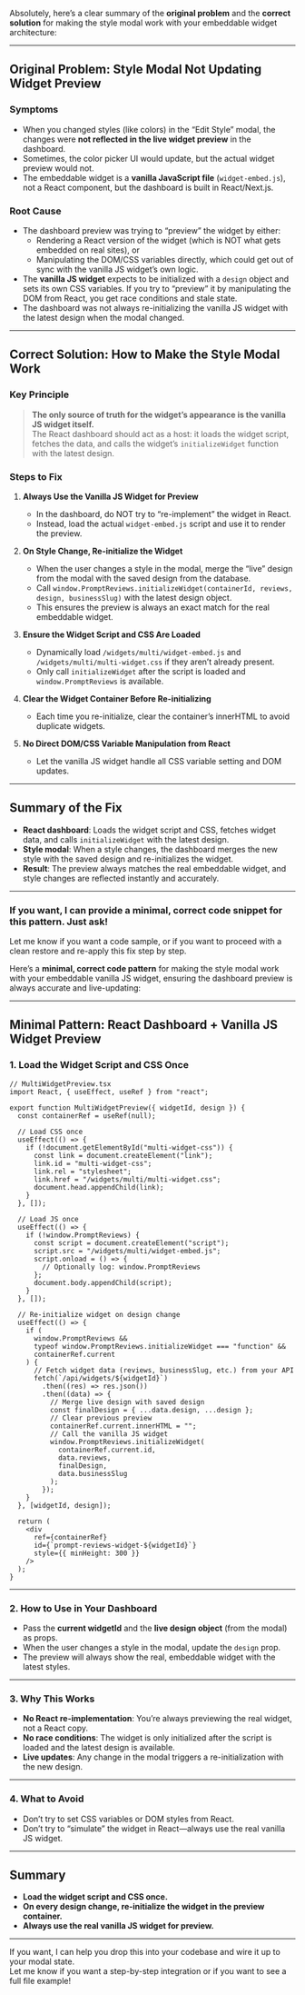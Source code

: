 Absolutely, here’s a clear summary of the **original problem** and the **correct solution** for making the style modal work with your embeddable widget architecture:

---

## **Original Problem: Style Modal Not Updating Widget Preview**

### **Symptoms**
- When you changed styles (like colors) in the “Edit Style” modal, the changes were **not reflected in the live widget preview** in the dashboard.
- Sometimes, the color picker UI would update, but the actual widget preview would not.
- The embeddable widget is a **vanilla JavaScript file** (`widget-embed.js`), not a React component, but the dashboard is built in React/Next.js.

### **Root Cause**
- The dashboard preview was trying to “preview” the widget by either:
  - Rendering a React version of the widget (which is NOT what gets embedded on real sites), or
  - Manipulating the DOM/CSS variables directly, which could get out of sync with the vanilla JS widget’s own logic.
- The **vanilla JS widget** expects to be initialized with a `design` object and sets its own CSS variables. If you try to “preview” it by manipulating the DOM from React, you get race conditions and stale state.
- The dashboard was not always re-initializing the vanilla JS widget with the latest design when the modal changed.

---

## **Correct Solution: How to Make the Style Modal Work**

### **Key Principle**
> **The only source of truth for the widget’s appearance is the vanilla JS widget itself.**  
> The React dashboard should act as a host: it loads the widget script, fetches the data, and calls the widget’s `initializeWidget` function with the latest design.

### **Steps to Fix**

1. **Always Use the Vanilla JS Widget for Preview**
   - In the dashboard, do NOT try to “re-implement” the widget in React.
   - Instead, load the actual `widget-embed.js` script and use it to render the preview.

2. **On Style Change, Re-initialize the Widget**
   - When the user changes a style in the modal, merge the “live” design from the modal with the saved design from the database.
   - Call `window.PromptReviews.initializeWidget(containerId, reviews, design, businessSlug)` with the latest design object.
   - This ensures the preview is always an exact match for the real embeddable widget.

3. **Ensure the Widget Script and CSS Are Loaded**
   - Dynamically load `/widgets/multi/widget-embed.js` and `/widgets/multi/multi-widget.css` if they aren’t already present.
   - Only call `initializeWidget` after the script is loaded and `window.PromptReviews` is available.

4. **Clear the Widget Container Before Re-initializing**
   - Each time you re-initialize, clear the container’s innerHTML to avoid duplicate widgets.

5. **No Direct DOM/CSS Variable Manipulation from React**
   - Let the vanilla JS widget handle all CSS variable setting and DOM updates.

---

## **Summary of the Fix**

- **React dashboard**: Loads the widget script and CSS, fetches widget data, and calls `initializeWidget` with the latest design.
- **Style modal**: When a style changes, the dashboard merges the new style with the saved design and re-initializes the widget.
- **Result**: The preview always matches the real embeddable widget, and style changes are reflected instantly and accurately.

---

### **If you want, I can provide a minimal, correct code snippet for this pattern. Just ask!**

Let me know if you want a code sample, or if you want to proceed with a clean restore and re-apply this fix step by step.

Here’s a **minimal, correct code pattern** for making the style modal work with your embeddable vanilla JS widget, ensuring the dashboard preview is always accurate and live-updating:

---

## **Minimal Pattern: React Dashboard + Vanilla JS Widget Preview**

### 1. **Load the Widget Script and CSS Once**

```tsx
// MultiWidgetPreview.tsx
import React, { useEffect, useRef } from "react";

export function MultiWidgetPreview({ widgetId, design }) {
  const containerRef = useRef(null);

  // Load CSS once
  useEffect(() => {
    if (!document.getElementById("multi-widget-css")) {
      const link = document.createElement("link");
      link.id = "multi-widget-css";
      link.rel = "stylesheet";
      link.href = "/widgets/multi/multi-widget.css";
      document.head.appendChild(link);
    }
  }, []);

  // Load JS once
  useEffect(() => {
    if (!window.PromptReviews) {
      const script = document.createElement("script");
      script.src = "/widgets/multi/widget-embed.js";
      script.onload = () => {
        // Optionally log: window.PromptReviews
      };
      document.body.appendChild(script);
    }
  }, []);

  // Re-initialize widget on design change
  useEffect(() => {
    if (
      window.PromptReviews &&
      typeof window.PromptReviews.initializeWidget === "function" &&
      containerRef.current
    ) {
      // Fetch widget data (reviews, businessSlug, etc.) from your API
      fetch(`/api/widgets/${widgetId}`)
        .then((res) => res.json())
        .then((data) => {
          // Merge live design with saved design
          const finalDesign = { ...data.design, ...design };
          // Clear previous preview
          containerRef.current.innerHTML = "";
          // Call the vanilla JS widget
          window.PromptReviews.initializeWidget(
            containerRef.current.id,
            data.reviews,
            finalDesign,
            data.businessSlug
          );
        });
    }
  }, [widgetId, design]);

  return (
    <div
      ref={containerRef}
      id={`prompt-reviews-widget-${widgetId}`}
      style={{ minHeight: 300 }}
    />
  );
}
```

---

### 2. **How to Use in Your Dashboard**

- Pass the **current widgetId** and the **live design object** (from the modal) as props.
- When the user changes a style in the modal, update the `design` prop.
- The preview will always show the real, embeddable widget with the latest styles.

---

### 3. **Why This Works**

- **No React re-implementation**: You’re always previewing the real widget, not a React copy.
- **No race conditions**: The widget is only initialized after the script is loaded and the latest design is available.
- **Live updates**: Any change in the modal triggers a re-initialization with the new design.

---

### 4. **What to Avoid**

- Don’t try to set CSS variables or DOM styles from React.
- Don’t try to “simulate” the widget in React—always use the real vanilla JS widget.

---

## **Summary**

- **Load the widget script and CSS once.**
- **On every design change, re-initialize the widget in the preview container.**
- **Always use the real vanilla JS widget for preview.**

---

If you want, I can help you drop this into your codebase and wire it up to your modal state.  
Let me know if you want a step-by-step integration or if you want to see a full file example!